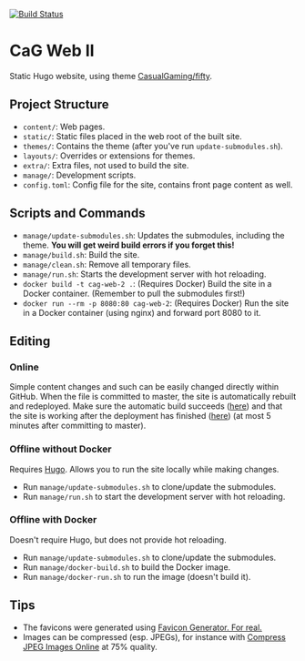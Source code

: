 [![Build Status](https://travis-ci.com/CasualGaming/cag-web-2.svg?branch=master)](https://travis-ci.com/CasualGaming/cag-web-2)

# CaG Web II

Static Hugo website, using theme [CasualGaming/fifty](https://github.com/CasualGaming/fifty).

## Project Structure

* `content/`: Web pages.
* `static/`: Static files placed in the web root of the built site.
* `themes/`: Contains the theme (after you've run `update-submodules.sh`).
* `layouts/`: Overrides or extensions for themes.
* `extra/`: Extra files, not used to build the site.
* `manage/`: Development scripts.
* `config.toml`: Config file for the site, contains front page content as well.

## Scripts and Commands

* `manage/update-submodules.sh`: Updates the submodules, including the theme. **You will get weird build errors if you forget this!**
* `manage/build.sh`: Build the site.
* `manage/clean.sh`: Remove all temporary files.
* `manage/run.sh`: Starts the development server with hot reloading.
* `docker build -t cag-web-2 .`: (Requires Docker) Build the site in a Docker container. (Remember to pull the submodules first!)
* `docker run --rm -p 8080:80 cag-web-2`: (Requires Docker) Run the site in a Docker container (using nginx) and forward port 8080 to it.

## Editing

### Online

Simple content changes and such can be easily changed directly within GitHub.
When the file is committed to master, the site is automatically rebuilt and redeployed.
Make sure the automatic build succeeds ([here](https://travis-ci.com/CasualGaming/cag-web-2)) and that the site is working after the deployment has finished ([here](https://casualgaming.no)) (at most 5 minutes after committing to master).

### Offline without Docker

Requires [Hugo](https://gohugo.io/). Allows you to run the site locally while making changes.

* Run `manage/update-submodules.sh` to clone/update the submodules.
* Run `manage/run.sh` to start the development server with hot reloading.

### Offline with Docker

Doesn't require Hugo, but does not provide hot reloading.

* Run `manage/update-submodules.sh` to clone/update the submodules.
* Run `manage/docker-build.sh` to build the Docker image.
* Run `manage/docker-run.sh` to run the image (doesn't build it).

## Tips

* The favicons were generated using [Favicon Generator. For real.](https://realfavicongenerator.net/)
* Images can be compressed (esp. JPEGs), for instance with [Compress JPEG Images Online](https://compressjpeg.com/) at 75% quality.
